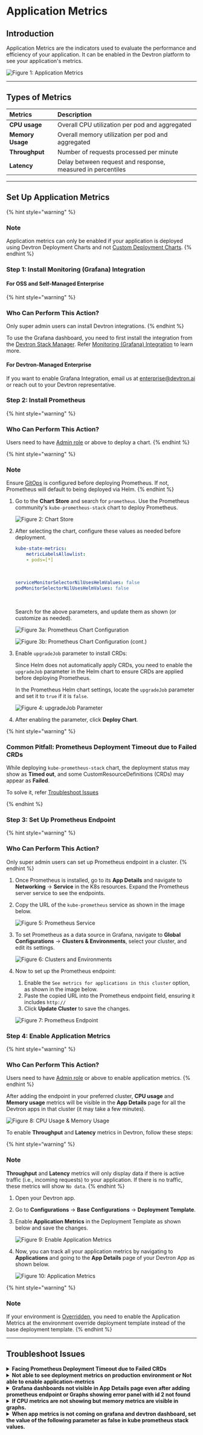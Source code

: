 # Application Metrics

## Introduction

Application Metrics are the indicators used to evaluate the performance and efficiency of your application. It can be enabled in the Devtron platform to see your application's metrics.

![Figure 1: Application Metrics](https://devtron-public-asset.s3.us-east-2.amazonaws.com/images/creating-application/app-metrics/app-metrics.jpg)

---

## Types of Metrics

| Metrics          | Description                                                 |
| :----------------| :---------------------------------------------------------- |
| **CPU usage**    | Overall CPU utilization per pod and aggregated              |
| **Memory Usage** | Overall memory utilization per pod and aggregated           |
| **Throughput**   | Number of requests processed per minute                     |
| **Latency**      | Delay between request and response, measured in percentiles |

---

## Set Up Application Metrics

{% hint style="warning" %}
### Note 
Application metrics can only be enabled if your application is deployed using Devtron Deployment Charts and not [Custom Deployment Charts](../global-configurations/deployment-charts.md).
{% endhint %}

### Step 1: Install Monitoring (Grafana) Integration

#### For OSS and Self-Managed Enterprise

{% hint style="warning" %}
### Who Can Perform This Action?
Only super admin users can install Devtron integrations.
{% endhint %}

To use the Grafana dashboard, you need to first install the integration from the [Devtron Stack Manager](../integrations/README.md). Refer [Monitoring (Grafana) Integration](../integrations/grafana.md) to learn more.

#### For Devtron-Managed Enterprise

If you want to enable Grafana Integration, email us at [enterprise@devtron.ai](mailto:enterprise@devtron.ai) or reach out to your Devtron representative.


### Step 2: Install Prometheus

{% hint style="warning" %}
### Who Can Perform This Action?
Users need to have [Admin role](../global-configurations/authorization/user-access.md#devtron-apps-permissions) or above to deploy a chart.
{% endhint %}

{% hint style="warning" %}
### Note 
Ensure [GitOps](../global-configurations/gitops.md) is configured before deploying Prometheus. If not, Prometheus will default to being deployed via Helm.
{% endhint %}
   
1. Go to the **Chart Store** and search for `prometheus`. Use the Prometheus community's `kube-prometheus-stack` chart to deploy Prometheus.

    ![Figure 2: Chart Store](https://devtron-public-asset.s3.us-east-2.amazonaws.com/images/creating-application/app-metrics/app2.jpg)

2. After selecting the chart, configure these values as needed before deployment.

    ```yaml
    kube-state-metrics: 
        metricLabelsAllowlist:   
        - pods=[*]
    ```

    <br />

    ```yaml
    serviceMonitorSelectorNilUsesHelmValues: false
    podMonitorSelectorNilUsesHelmValues: false
    ```

    <br />

    Search for the above parameters, and update them as shown (or customize as needed).

    ![Figure 3a: Prometheus Chart Configuration](https://devtron-public-asset.s3.us-east-2.amazonaws.com/images/creating-application/app-metrics/app3.jpg)

    ![Figure 3b: Prometheus Chart Configuration (cont.)](https://devtron-public-asset.s3.us-east-2.amazonaws.com/images/creating-application/app-metrics/app-metrics-config.jpg)

3. Enable `upgradeJob` parameter to install CRDs:

    Since Helm does not automatically apply CRDs, you need to enable the `upgradeJob` parameter in the Helm chart to ensure CRDs are applied before deploying Prometheus.
   
    In the Prometheus Helm chart settings, locate the `upgradeJob` parameter and set it to `true` if it is `false`.
      
    ![Figure 4: upgradeJob Parameter](https://devtron-public-asset.s3.us-east-2.amazonaws.com/images/creating-application/app-metrics/app-new2.jpg)
      
4. After enabling the parameter, click **Deploy Chart**.

{% hint style="warning" %}
### Common Pitfall: Prometheus Deployment Timeout due to Failed CRDs

While deploying `kube-prometheus-stack` chart, the deployment status may show as **Timed out**, and some CustomResourceDefinitions (CRDs) may appear as **Failed**.

To solve it, refer [Troubleshoot Issues](#common-pitfall-prometheus-deployment-timeout-due-to-failed-crds)

{% endhint %}

### Step 3: Set Up Prometheus Endpoint

{% hint style="warning" %}
### Who Can Perform This Action?
Only super admin users can set up Prometheus endpoint in a cluster.
{% endhint %}
   
1. Once Prometheus is installed, go to its **App Details** and navigate to **Networking** → **Service** in the K8s resources. Expand the Prometheus server service to see the endpoints. 

2. Copy the URL of the `kube-prometheus` service as shown in the image below.

    ![Figure 5: Prometheus Service](https://devtron-public-asset.s3.us-east-2.amazonaws.com/images/creating-application/app-metrics/app4.jpg)

3. To set Prometheus as a data source in Grafana, navigate to **Global Configurations** → **Clusters & Environments**, select your cluster, and edit its settings.

    ![Figure 6: Clusters and Environments](https://devtron-public-asset.s3.us-east-2.amazonaws.com/images/creating-application/app-metrics/app5.jpg)

4. Now to set up the Prometheus endpoint:
    1. Enable the `See metrics for applications in this cluster` option, as shown in the image below.
    2. Paste the copied URL into the Prometheus endpoint field, ensuring it includes `http://`
    3. Click **Update Cluster** to save the changes.

    ![Figure 7: Prometheus Endpoint](https://devtron-public-asset.s3.us-east-2.amazonaws.com/images/creating-application/app-metrics/app6.jpg)


### Step 4: Enable Application Metrics

{% hint style="warning" %}
### Who Can Perform This Action?
Users need to have [Admin role](../global-configurations/authorization/user-access.md#devtron-apps-permissions) or above to enable application metrics.
{% endhint %}

After adding the endpoint in your preferred cluster, **CPU usage** and **Memory usage** metrics will be visible in the **App Details** page for all the Devtron apps in that cluster (it may take a few minutes).

![Figure 8: CPU Usage & Memory Usage](https://devtron-public-asset.s3.us-east-2.amazonaws.com/images/creating-application/app-metrics/app7.jpg)

To enable **Throughput** and **Latency** metrics in Devtron, follow these steps:

{% hint style=“warning” %}
### Note
**Throughput** and **Latency** metrics will only display data if there is active traffic (i.e., incoming requests) to your application. If there is no traffic, these metrics will show `No data`.
{% endhint %}
    
1. Open your Devtron app.

2. Go to **Configurations** → **Base Configurations** → **Deployment Template**.

3. Enable **Application Metrics** in the Deployment Template as shown below and save the changes.

    ![Figure 9: Enable Application Metrics](https://devtron-public-asset.s3.us-east-2.amazonaws.com/images/creating-application/app-metrics/app8.jpg)

4. Now, you can track all your application metrics by navigating to **Applications** and going to the **App Details** page of your Devtron App as shown below. 

    ![Figure 10: Application Metrics](https://devtron-public-asset.s3.us-east-2.amazonaws.com/images/creating-application/app-metrics/app-new3.jpg)

{% hint style="warning" %}
### Note 
If your environment is [Overridden](../creating-application/environment-overrides.md), you need to enable the Application Metrics at the environment override deployment template instead of the base deployment template.
{% endhint %}

---

## Troubleshoot Issues

<details>
<summary><strong>Facing Prometheus Deployment Timeout due to Failed CRDs</strong></summary>

While deploying `kube-prometheus-stack` chart, the deployment status may show as **Timed out**, and some CustomResourceDefinitions (CRDs) may appear as **Failed**.

![Figure 11a: Deployment Timed Out](https://devtron-public-asset.s3.us-east-2.amazonaws.com/images/creating-application/app-metrics/app-metrics-deployment-timed-out-v2.jpg)

![Figure 11b: CRDs Failed](https://devtron-public-asset.s3.us-east-2.amazonaws.com/images/creating-application/app-metrics/app-metrics-crds-failed.jpg)

**This behavior is expected and do not require any action from you.**

This occurs because certain Prometheus CRDs are large in size, which can lead to temporary sync issues during deployment, but, this does not impact the functionality of the Prometheus components.

ArgoCD handles such cases automatically and the `kube-prometheus-stack` will continue to function as expected.
</details>

<details>
<summary><strong>Not able to see deployment metrics on production environment or Not able to enable application-metrics</strong></summary>

Update the rollout CRDs to the latest version, run the following command:

```bash
kubectl apply -f https://raw.githubusercontent.com/devtron-labs/devtron/main/manifests/yamls/rollout.yaml -n devtroncd
```

</details>

<details>
<summary><strong> Grafana dashboards not visible in App Details page even after adding prometheus endpoint or Graphs showing error panel with id 2 not found</strong></summary>

If the graphs are not visible check if Prometheus is configured properly. Then go to **Global Configurations** > **Clusters & Environments** > Click on any environment for the cluster where you added Prometheus endpoint and simply click `Update`.  
If the charts are still not visible, try visiting the URL: `<devtron-url>/grafana?orgId=2`  
If you see `Not Found` on this page, then follow all the given steps or if the page is accessible, and you are getting `panel with id 2 not found` then follow from step 6:  
1. Get Grafana password using `kubectl -n devtroncd get secret devtron-secret -o jsonpath='{.data.GRAFANA_PASSWORD}' | base64 -d`

2. `kubectl run --rm -it --image quay.io/devtron/k8s-utils:tutum-curl curl` Run this command, and it will create a pod for using `curl`

3. Copy the following and change `grafana-password` with your password of Grafana and change the value of `prometheusUrl` with your Prometheus endpoint, and run in the pod that we created above in step 2.

    ``` bash
    cat << EOF
    grafanaUrl="http://admin:grafana-password@devtron-grafana.devtroncd/grafana"
    prometheusUrl="http://prometheus.example.com"

    ORG_ID=$( curl -d '{"name":"devtron-metrics-view"}' -H "Content-Type: application/json" -X POST "${grafanaUrl}/api/orgs" )

    echo $ORG_ID

    curl -X POST "${grafanaUrl}/api/user/using/2";

    curl -X PUT -H "Content-Type: application/json" -d '{"homeDashboardId":0,"theme":"light","timezone":"browser"}' "${grafanaUrl}/api/org/preferences";

    curl "${grafanaUrl}/api/datasources" -H 'content-type: application/json' -H 'x-grafana-org-id: 2' --data '{"name":"Prometheus-devtron-demo","type":"prometheus","access":"proxy","isDefault":true}'

    curl "${grafanaUrl}/api/datasources/2" -X PUT \
        -H 'content-type: application/json' \
        -H 'x-grafana-org-id: 2' \
        --data '{"id": 2 ,
        "orgId": 2,
        "name":"Prometheus-devtron-demo","type":"prometheus","access":"proxy",
        "url":${prometheusUrl},
        "basicAuth":false,"jsonData":{},"version":1}'
    EOF
    ```

4. Now visit `<devtron-url>/grafana?orgId=2` again, and you'll see Grafana login page. Login using username `admin` and password from step 1 and check if Prometheus URL is updated in data sources. If not, update it in the default data source.

5. Now from Devtron UI, update any of the environment again and its data source will be created automatically.

6. In Grafana UI you need to be logged in and Go to Dashboards > Manage then click `Import` and Import the given dashboards one by one.

    ```
    https://grafana.com/api/dashboards/13322/revisions/4/download
    https://grafana.com/api/dashboards/13320/revisions/4/download
    https://grafana.com/api/dashboards/13325/revisions/4/download
    https://grafana.com/api/dashboards/13321/revisions/6/download
    ```
After that, your issue should be resolved, and you should be able to see all the graphs on UI.

</details>


<details>
<summary><strong>If CPU metrics are not showing but memory metrics are visible in graphs.</strong></summary>

Do the following:-

1. Go to Grafana and Login with the credentials.
2. Edit the CPU graphs and remove `image!=””` from the query.
3. Save the dashboard.

CPU metrics should start showing up in a while.

</details>


<details>
<summary><strong>When app metrics is not coming on grafana and devtron dashboard, set the value of the following parameter as false in kube prometheus stack values.</strong></summary>


```
serviceMonitorSelectorNilUsesHelmValues: false
```

</details>